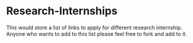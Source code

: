 # Research-Internships
This would store a list of links to apply for different research internship. Anyone who wants to add to this list please feel free to fork and add to it.

